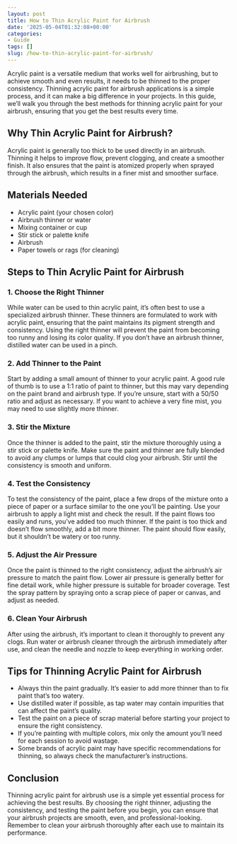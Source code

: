 ```yaml
---
layout: post
title: How to Thin Acrylic Paint for Airbrush
date: '2025-05-04T01:32:08+00:00'
categories:
- Guide
tags: []
slug: /how-to-thin-acrylic-paint-for-airbrush/
---
```


Acrylic paint is a versatile medium that works well for airbrushing, but to achieve smooth and even results, it needs to be thinned to the proper consistency. Thinning acrylic paint for airbrush applications is a simple process, and it can make a big difference in your projects. In this guide, we’ll walk you through the best methods for thinning acrylic paint for your airbrush, ensuring that you get the best results every time.
## Why Thin Acrylic Paint for Airbrush?
Acrylic paint is generally too thick to be used directly in an airbrush. Thinning it helps to improve flow, prevent clogging, and create a smoother finish. It also ensures that the paint is atomized properly when sprayed through the airbrush, which results in a finer mist and smoother surface.
## Materials Needed
- Acrylic paint (your chosen color)
- Airbrush thinner or water
- Mixing container or cup
- Stir stick or palette knife
- Airbrush
- Paper towels or rags (for cleaning)
## Steps to Thin Acrylic Paint for Airbrush
### 1. Choose the Right Thinner
While water can be used to thin acrylic paint, it’s often best to use a specialized airbrush thinner. These thinners are formulated to work with acrylic paint, ensuring that the paint maintains its pigment strength and consistency. Using the right thinner will prevent the paint from becoming too runny and losing its color quality. If you don’t have an airbrush thinner, distilled water can be used in a pinch.
### 2. Add Thinner to the Paint
Start by adding a small amount of thinner to your acrylic paint. A good rule of thumb is to use a 1:1 ratio of paint to thinner, but this may vary depending on the paint brand and airbrush type. If you’re unsure, start with a 50/50 ratio and adjust as necessary. If you want to achieve a very fine mist, you may need to use slightly more thinner.
### 3. Stir the Mixture
Once the thinner is added to the paint, stir the mixture thoroughly using a stir stick or palette knife. Make sure the paint and thinner are fully blended to avoid any clumps or lumps that could clog your airbrush. Stir until the consistency is smooth and uniform.
### 4. Test the Consistency
To test the consistency of the paint, place a few drops of the mixture onto a piece of paper or a surface similar to the one you’ll be painting. Use your airbrush to apply a light mist and check the result. If the paint flows too easily and runs, you’ve added too much thinner. If the paint is too thick and doesn’t flow smoothly, add a bit more thinner. The paint should flow easily, but it shouldn’t be watery or too runny.
### 5. Adjust the Air Pressure
Once the paint is thinned to the right consistency, adjust the airbrush’s air pressure to match the paint flow. Lower air pressure is generally better for fine detail work, while higher pressure is suitable for broader coverage. Test the spray pattern by spraying onto a scrap piece of paper or canvas, and adjust as needed.
### 6. Clean Your Airbrush
After using the airbrush, it’s important to clean it thoroughly to prevent any clogs. Run water or airbrush cleaner through the airbrush immediately after use, and clean the needle and nozzle to keep everything in working order.
## Tips for Thinning Acrylic Paint for Airbrush
- Always thin the paint gradually. It’s easier to add more thinner than to fix paint that’s too watery.
- Use distilled water if possible, as tap water may contain impurities that can affect the paint’s quality.
- Test the paint on a piece of scrap material before starting your project to ensure the right consistency.
- If you’re painting with multiple colors, mix only the amount you’ll need for each session to avoid wastage.
- Some brands of acrylic paint may have specific recommendations for thinning, so always check the manufacturer’s instructions.
## Conclusion
Thinning acrylic paint for airbrush use is a simple yet essential process for achieving the best results. By choosing the right thinner, adjusting the consistency, and testing the paint before you begin, you can ensure that your airbrush projects are smooth, even, and professional-looking. Remember to clean your airbrush thoroughly after each use to maintain its performance.
